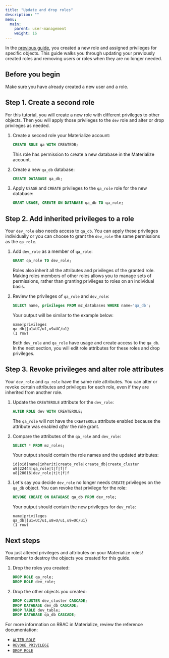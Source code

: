 ```yaml
---
title: "Update and drop roles"
description: ""
menu:
  main:
    parent: user-management
    weight: 16
---
```


In the [previous guide](/manage/user-management/rbac-newrole), you created a new role and assigned privileges for
specific objects. This guide walks you through updating your previously created
roles and removing users or roles when they are no longer needed.

## Before you begin

Make sure you have already created a new user and a role.

## Step 1. Create a second role

For this tutorial, you will create a new role with different privileges to other objects.
Then you will apply those privileges to the `dev` role and alter or drop
privileges as needed.

1. Create a second role your Materialize account:

   ```sql
   CREATE ROLE qa WITH CREATEDB;
   ```

   This role has permission to create a new database in the Materialize account.

2. Create a new `qa_db` database:

   ```sql
   CREATE DATABASE qa_db;
   ```

3. Apply `USAGE` and `CREATE` privileges to the `qa_role` role for the new database:

   ```sql
   GRANT USAGE, CREATE ON DATABASE qa_db TO qa_role;
   ```

## Step 2. Add inherited privileges to a role

Your `dev_role` also needs access to `qa_db`. You can apply these
privileges individually or you can choose to grant the `dev_role` the same
permissions as the `qa_role`.

1. Add `dev_role` as a member of `qa_role`:

   ```sql
   GRANT qa_role TO dev_role;
   ```

   Roles also inherit all the attributes and privileges of the granted role.
   Making roles members of other roles allows you to manage sets of
   permissions, rather than granting privileges to roles on an individual basis.

2. Review the privileges of `qa_role` and `dev_role`:

   ```sql
   SELECT name, privileges FROM mz_databases WHERE name='qa_db';
   ```

   Your output will be similar to the example below:

   ```nofmt
   name|privileges
   qa_db|{u1=UC/u1,u9=UC/u1}
   (1 row)
   ```

   Both `dev_role` and `qa_role` have usage and create access to the `qa_db`. In
   the next section, you will edit role attributes for these roles and drop
   privileges.

## Step 3. Revoke privileges and alter role attributes

Your `dev_role` and `qa_role` have the same role attributes. You can alter or
revoke certain attributes and privileges for each role, even if they are
inherited from another role.

1. Update the `CREATEROLE` attribute for the `dev_role`:

   ```sql
   ALTER ROLE dev WITH CREATEROLE;
   ```

   The `qa_role` will not have the `CREATEROLE` attribute enabled because the
   attribute was enabled _after_ the role grant.

2. Compare the attributes of the `qa_role` and `dev_role`:

   ```sql
   SELECT * FROM mz_roles;
   ```

   Your output should contain the role names and the updated attributes:

   ```nofmt
   id|oid|name|inherit|create_role|create_db|create_cluster
   u9|22444|qa_role|t|f|f|f
   u8|20016|dev_role|t|t|f|f
   ```

3. Let's say you decide `dev_role` no longer needs `CREATE` privileges on the
   `qa_db` object. You can revoke that privilege for the role:

   ```sql
   REVOKE CREATE ON DATABASE qa_db FROM dev_role;
   ```

   Your output should contain the new privileges for `dev_role`:

   ```nofmt
   name|privileges
   qa_db|{u1=UC/u1,u8=U/u1,u9=UC/u1}
   (1 row)
   ```

## Next steps

You just altered privileges and attributes on your Materialize roles! Remember
to destroy the objects you created for this guide.

1. Drop the roles you created:

   ```sql
   DROP ROLE qa_role;
   DROP ROLE dev_role;
   ```

1. Drop the other objects you created:

   ```sql
   DROP CLUSTER dev_cluster CASCADE;
   DROP DATABASE dev_db CASCADE;
   DROP TABLE dev_table;
   DROP DATABASE qa_db CASCADE;
   ```

For more information on RBAC in Materialize, review the reference documentation:

* [`ALTER ROLE`](https://materialize.com/docs/sql/alter-role/)
* [`REVOKE PRIVILEGE`](https://materialize.com/docs/sql/revoke-privilege/)
* [`DROP ROLE`](https://materialize.com/docs/sql/drop-role/)
